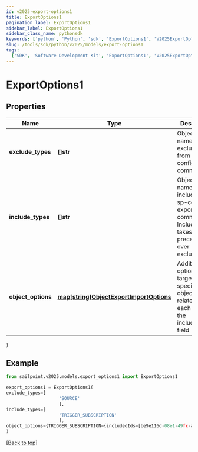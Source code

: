 ```yaml
---
id: v2025-export-options1
title: ExportOptions1
pagination_label: ExportOptions1
sidebar_label: ExportOptions1
sidebar_class_name: pythonsdk
keywords: ['python', 'Python', 'sdk', 'ExportOptions1', 'V2025ExportOptions1']
slug: /tools/sdk/python/v2025/models/export-options1
tags:
  ['SDK', 'Software Development Kit', 'ExportOptions1', 'V2025ExportOptions1']
---
```


# ExportOptions1

## Properties

| Name | Type | Description | Notes |
| --- | --- | --- | --- |
| **exclude_types** | **[]str** | Object type names to be excluded from an sp-config export command. | [optional] |
| **include_types** | **[]str** | Object type names to be included in an sp-config export command. IncludeTypes takes precedence over excludeTypes. | [optional] |
| **object_options** | [**map[string]ObjectExportImportOptions**](object-export-import-options) | Additional options targeting specific objects related to each item in the includeTypes field | [optional] |

}

## Example

```python
from sailpoint.v2025.models.export_options1 import ExportOptions1

export_options1 = ExportOptions1(
exclude_types=[
                    'SOURCE'
                    ],
include_types=[
                    'TRIGGER_SUBSCRIPTION'
                    ],
object_options={TRIGGER_SUBSCRIPTION={includedIds=[be9e116d-08e1-49fc-ab7f-fa585e96c9e4], includedNames=[Test 2]}}
)

```

[[Back to top]](#)
